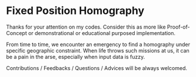# Fixed Position Homography

Thanks for your attention on my codes.
Consider this as more like Proof-of-Concept or demonstrational or educational purposed implementation.

From time to time, we encounter an emergency to find a homography under specific geographic constraint.
When life throws such missions at us, it can be a pain in the arse, especially when input data is fuzzy.

Contributions / Feedbacks / Questions / Advices will be always welcomed.
